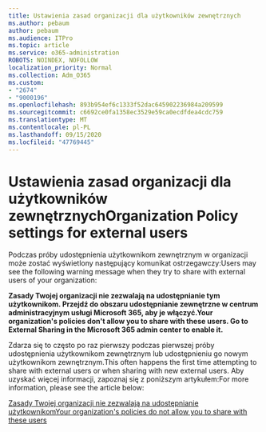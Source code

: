 ```yaml
---
title: Ustawienia zasad organizacji dla użytkowników zewnętrznych
ms.author: pebaum
author: pebaum
ms.audience: ITPro
ms.topic: article
ms.service: o365-administration
ROBOTS: NOINDEX, NOFOLLOW
localization_priority: Normal
ms.collection: Adm_O365
ms.custom:
- "2674"
- "9000196"
ms.openlocfilehash: 893b954ef6c1333f52dac645902236984a209599
ms.sourcegitcommit: c6692ce0fa1358ec3529e59ca0ecdfdea4cdc759
ms.translationtype: MT
ms.contentlocale: pl-PL
ms.lasthandoff: 09/15/2020
ms.locfileid: "47769445"
---
```

# <a name="organization-policy-settings-for-external-users"></a><span data-ttu-id="292db-102">Ustawienia zasad organizacji dla użytkowników zewnętrznych</span><span class="sxs-lookup"><span data-stu-id="292db-102">Organization Policy settings for external users</span></span>

<span data-ttu-id="292db-103">Podczas próby udostępnienia użytkownikom zewnętrznym w organizacji może zostać wyświetlony następujący komunikat ostrzegawczy:</span><span class="sxs-lookup"><span data-stu-id="292db-103">Users may see the following warning message when they try to share with external users of your organization:</span></span> 

   <span data-ttu-id="292db-104">**Zasady Twojej organizacji nie zezwalają na udostępnianie tym użytkownikom. Przejdź do obszaru udostępnianie zewnętrzne w centrum administracyjnym usługi Microsoft 365, aby je włączyć.**</span><span class="sxs-lookup"><span data-stu-id="292db-104">**Your organization's policies don't allow you to share with these users. Go to External Sharing in the Microsoft 365 admin center to enable it.**</span></span> 

<span data-ttu-id="292db-105">Zdarza się to często po raz pierwszy podczas pierwszej próby udostępnienia użytkownikom zewnętrznym lub udostępnieniu go nowym użytkownikom zewnętrznym.</span><span class="sxs-lookup"><span data-stu-id="292db-105">This often happens the first time attempting to share with external users or when sharing with new external users.</span></span> <span data-ttu-id="292db-106">Aby uzyskać więcej informacji, zapoznaj się z poniższym artykułem:</span><span class="sxs-lookup"><span data-stu-id="292db-106">For more information, please see the article below:</span></span>

[<span data-ttu-id="292db-107">Zasady Twojej organizacji nie zezwalają na udostępnianie użytkownikom</span><span class="sxs-lookup"><span data-stu-id="292db-107">Your organization's policies do not allow you to share with these users</span></span>](https://docs.microsoft.com/sharepoint/support/administration/organization-policies-do-not-allow-you-to-share-with-users-error)







